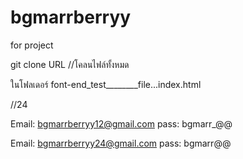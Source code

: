 # bgmarrberryy

for project

git clone URL //โคลนไฟล์ทั้งหมด

ในโฟลเดอร์ font-end_test________file...index.html

//24

Email: bgmarrberryy12@gmail.com
pass: bgmarr_@$@$

Email: bgmarrberryy24@gmail.com
pass: bgmarr@$@$
